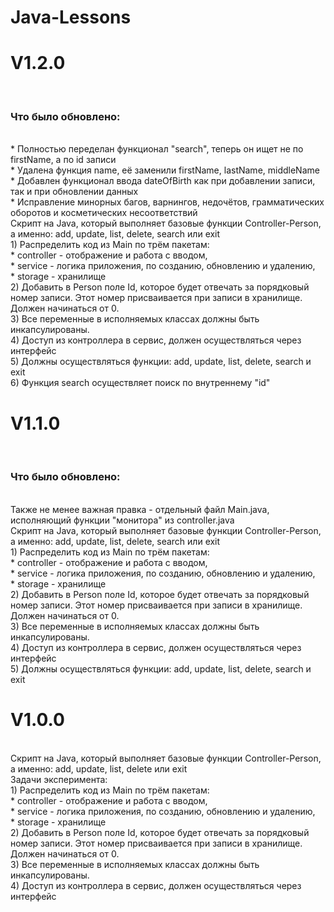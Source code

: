 # Java-Lessons   <br />
<h1>V1.2.0</h1>  <br />
<h3>Что было обновлено:</h3>   <br />
* Полностью переделан функционал "search", теперь он ищет не по firstName, а по id записи   <br />
* Удалена функция name, её заменили firstName, lastName, middleName   <br />
* Добавлен функционал ввода dateOfBirth как при добавлении записи, так и при обновлении данных   <br />
* Исправление минорных багов, варнингов, недочётов, грамматических оборотов и косметических несоответствий   <br />
Скрипт на Java, который выполняет базовые функции Controller-Person, а именно: add, update, list, delete, search или exit  <br />
1) Распределить код из Main по трём пакетам:  <br />
* controller - отображение и работа с вводом,  <br />
* service - логика приложения, по созданию, обновлению и удалению,  <br />
* storage - хранилище  <br />
2) Добавить в Person поле Id, которое будет отвечать за порядковый номер записи. Этот номер присваивается при записи в хранилище. Должен начинаться от 0. <br /> 
3) Все переменные в исполняемых классах должны быть инкапсулированы.  <br />
4) Доступ из контроллера в сервис, должен осуществляться через интерфейс  <br />
5) Должны осуществляться функции: add, update, list, delete, search и exit  <br />
6) Функция search осуществляет поиск по внутреннему "id"   <br />
<h1>V1.1.0</h1>  <br />
<h3>Что было обновлено:</h3>   <br />
Также не менее важная правка - отдельный файл Main.java, исполняющий функции "монитора" из controller.java  <br />
Скрипт на Java, который выполняет базовые функции Controller-Person, а именно: add, update, list, delete, search или exit  <br />
1) Распределить код из Main по трём пакетам:  <br />
* controller - отображение и работа с вводом,  <br />
* service - логика приложения, по созданию, обновлению и удалению,  <br />
* storage - хранилище  <br />
2) Добавить в Person поле Id, которое будет отвечать за порядковый номер записи. Этот номер присваивается при записи в хранилище. Должен начинаться от 0. <br /> 
3) Все переменные в исполняемых классах должны быть инкапсулированы.  <br />
4) Доступ из контроллера в сервис, должен осуществляться через интерфейс  <br />
5) Должны осуществляться функции: add, update, list, delete, search и exit  <br />
<h1>V1.0.0</h1>  <br />
Скрипт на Java, который выполняет базовые функции Controller-Person, а именно: add, update, list, delete или exit <br /> 
Задачи эксперимента:  <br />
1) Распределить код из Main по трём пакетам:  <br />
* controller - отображение и работа с вводом,  <br />
* service - логика приложения, по созданию, обновлению и удалению,  <br />
* storage - хранилище  <br />
2) Добавить в Person поле Id, которое будет отвечать за порядковый номер записи. Этот номер присваивается при записи в хранилище. Должен начинаться от 0.  <br />
3) Все переменные в исполняемых классах должны быть инкапсулированы.  <br />
4) Доступ из контроллера в сервис, должен осуществляться через интерфейс  <br />
